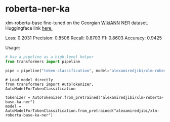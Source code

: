 # roberta-ner-ka
xlm-roberta-base fine-tuned on the Georgian [WikiANN](https://huggingface.co/datasets/wikiann) NER dataset. Huggingface link [here.](https://huggingface.co/alexamiredjibi/xlm-roberta-base-ka-ner) 

Loss: 0.2031
Precision: 0.8506
Recall: 0.8703
F1: 0.8603
Accuracy: 0.9425


Usage:
```python
# Use a pipeline as a high-level helper
from transformers import pipeline

pipe = pipeline("token-classification", model="alexamiredjibi/xlm-roberta-base-ka-ner")
```

```
# Load model directly
from transformers import AutoTokenizer, AutoModelForTokenClassification

tokenizer = AutoTokenizer.from_pretrained("alexamiredjibi/xlm-roberta-base-ka-ner")
model = AutoModelForTokenClassification.from_pretrained("alexamiredjibi/xlm-roberta-base-ka-ner")
```
